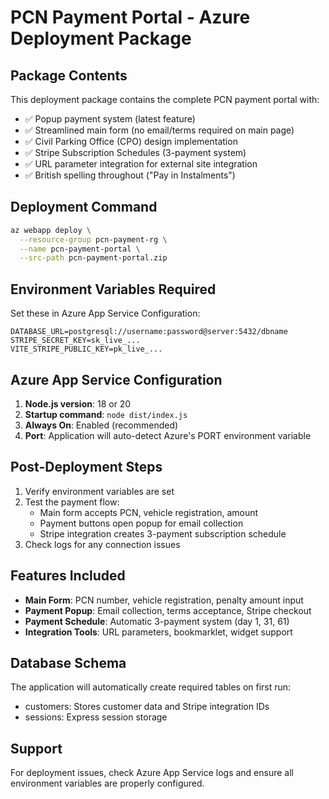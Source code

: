 # PCN Payment Portal - Azure Deployment Package

## Package Contents
This deployment package contains the complete PCN payment portal with:

- ✅ Popup payment system (latest feature)
- ✅ Streamlined main form (no email/terms required on main page)
- ✅ Civil Parking Office (CPO) design implementation
- ✅ Stripe Subscription Schedules (3-payment system)
- ✅ URL parameter integration for external site integration
- ✅ British spelling throughout ("Pay in Instalments")

## Deployment Command
```bash
az webapp deploy \
  --resource-group pcn-payment-rg \
  --name pcn-payment-portal \
  --src-path pcn-payment-portal.zip
```

## Environment Variables Required
Set these in Azure App Service Configuration:

```
DATABASE_URL=postgresql://username:password@server:5432/dbname
STRIPE_SECRET_KEY=sk_live_...
VITE_STRIPE_PUBLIC_KEY=pk_live_...
```

## Azure App Service Configuration
1. **Node.js version**: 18 or 20
2. **Startup command**: `node dist/index.js`
3. **Always On**: Enabled (recommended)
4. **Port**: Application will auto-detect Azure's PORT environment variable

## Post-Deployment Steps
1. Verify environment variables are set
2. Test the payment flow:
   - Main form accepts PCN, vehicle registration, amount
   - Payment buttons open popup for email collection
   - Stripe integration creates 3-payment subscription schedule
3. Check logs for any connection issues

## Features Included
- **Main Form**: PCN number, vehicle registration, penalty amount input
- **Payment Popup**: Email collection, terms acceptance, Stripe checkout
- **Payment Schedule**: Automatic 3-payment system (day 1, 31, 61)
- **Integration Tools**: URL parameters, bookmarklet, widget support

## Database Schema
The application will automatically create required tables on first run:
- customers: Stores customer data and Stripe integration IDs
- sessions: Express session storage

## Support
For deployment issues, check Azure App Service logs and ensure all environment variables are properly configured.